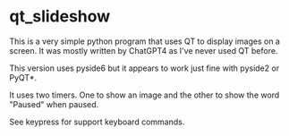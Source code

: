 ﻿# qt_slideshow

This is a very simple python program that uses QT to display images on a screen. It was mostly written by ChatGPT4 as I've never used QT before.

This version uses pyside6 but it appears to work just fine with pyside2 or PyQT*. 

It uses two timers. One to show an image and the other to show the word "Paused" when paused.

See keypress for support keyboard commands. 
